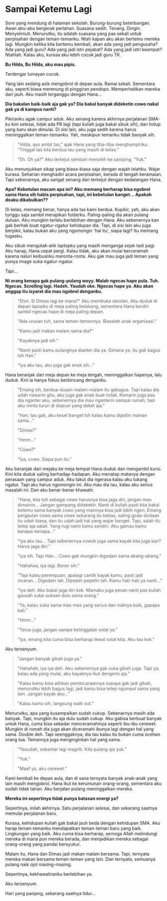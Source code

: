 # Sampai Ketemu Lagi

Sore yang mendung di halaman sekolah. Burung-burung beterbangan. Awan abu-abu bergerak perlahan. Suasana sedih. Tenang. Dingin. Menyelimuti. Menurutku, itu adalah suasana yang pas sekali untuk perpisahan dengan teman-temanku. Ntah kapan aku akan bertemu mereka lagi. Mungkin ketika kita bertemu kembali, akan ada yang jadi pengusaha? Ada yang jadi guru? Ada yang jadi istri pejabat? Ada yang jadi istri keempat? Ntahlah. Kalau aku, kurasa aku lebih cocok jadi guru TK.

**Bu Hilda, Bu Hilda, aku mau pipis.** 

Terdengar lumayan cocok.

Yang lain sedang asik mengobrol di depan aula. Ramai sekali. Sementara aku, seperti biasa merenung di pinggiran pendopo. Memperhatikan mereka dari jauh. Aku masih terganggu dengan Hana... 

**Dia bakalan baik-baik aja gak ya? Dia bakal banyak dideketin cowo nakal gak ya di kampus nanti?**

Pikiranku agak campur aduk. Aku senang karena akhirnya perjalanan SMA-ku kini selesai, tidak ada PR lagi (tapi kuliah juga bakal sibuk sih), dan hidup yang baru akan dimulai. Di sisi lain, aku juga sedih karena harus meninggalkan teman-temanku. Yah, meskipun temanku tidak banyak sih.

> "Hilda, ayo ambil tas," ajak Hana yang tiba-tiba menghampiriku. "Tinggal tas kita berdua tau yang masih di kelas."
> 
> "Eh. Oh ya?" Aku terkejut sembari menoleh ke samping. "Yuk."

Aku menunjukkan sikap yang biasa-biasa saja dengan wajah lelahku. Wajar kurasa. Seharian menghadiri acara perpisahan, berada di tengah keramaian. Tapi sebenarnya, aku sangat senang dan terkejut dengan kedatangan Hana.

**Apa? Kebetulan macam apa ini? Aku memang berharap bisa ngobrol sama Hana sih habis perpisahan, tapi, ini kebetulan banget... Apakah doaku dikabulkan??**

Di kelas, memang benar, hanya ada tas kami berdua. Kupikir, yah, aku akan tunggu saja sambil merapikan folderku. Paling-paling dia akan pulang duluan. Aku mungkin terlalu berlebihan dengan Hana. Aku sebenernya kan gak berhak buat ngatur-ngatur kehidupan dia. Tapi, di sisi lain aku juga berpikir, kalau bukan aku yang ngomongin 'hal itu', siapa lagi? Itu memang tugasku.

Aku sibuk mengutak-atik laptopku yang masih menganga sejak tadi pagi. Aku harap, Hana cepat pergi. Kalau tidak, aku akan mulai berceramah karena naluri keibuanku meronta-ronta. Aku gak mau juga jadi teman yang punya image suka ngatur-ngatur.

Tapi...

**Ni orang kenapa gak pulang-pulang woyy. Malah ngecas hape pula. Tuh. Ngecas. Scrolling lagi. Hadeh. Yaudah oke. Ngecas hape ya. Aku akan anggap itu isyarat dia mau ngobrol denganku.**

> "Ehm. Si Dimas lagi ke mana?" Aku membuka obrolan. Aku duduk di depan lapopku di meja paling belakang, sementara Hana berdiri sambil ngecas hape di meja paling depan.
> 
> "Ada urusan tuh, sama temen-temennya. Biasalah anak organisasi."
> 
> "Kamu jadi makan malam sama dia?"
> 
> "Kayaknya jadi sih."
> 
> "Nanti pasti kamu pulangnya dianter dia ya. Gimana ya, itu gak bagus loh Han."
> 
> "Iya aku tau, aku juga gak enak sih..."

Hana beranjak dari meja depan ke meja tengah, meninggalkan hapenya, lalu duduk. Kini ia hanya fokus berbincang denganku.

> "Emang sih, berdua-duaan malam-malam itu gabagus. Tapi kalau dia udah nawarin gitu, aku juga gak enak buat nolak. Kemarin juga pas dia nganter aku, sebenernya dia mau nganterin sampai rumah, tapi aku minta turun di stasiun yang deket aja."
> 
> "Han, tau gak, aku kesel banget loh kalau kamu dijadiin mainan sama..."
> 
> "Dimas?"
> 
> "Hmm..."
> 
> "Cowo?"
> 
> "Iya, cowo. Siapa pun itu."

Aku beranjak dari mejaku ke meja tempat Hana duduk dan mengambil kursi. Kini kita duduk saling berhadap-hadapan. Aku menatap matanya dengan perasaan yang campur aduk. Aku takut dia ngerasa kalau aku tukang ngatur. Tapi aku harus ngomongin ini. Aku mau dia tau, kalau aku serius masalah ini. Dan aku benar-benar khawatir.

> "Hana, kita tuh sebagai cewe harusnya bisa jaga diri, jangan mau dimainin... Jangan gampang dideketin. Nanti di kuliah pasti kita bakal ketemu sama banyak cowo yang mainnya bisa jadi lebih ngeri. Emang pergaulan cowo sama cewe sekarang itu bebas, saling goda-dodaan itu udah biasa, dan itu udah jadi hal yang wajar banget. Tapi, salah itu tetep aja salah. Yang rugi nanti kamu sendiri. Aku gamau kamu kenapa-kenapa..."
> 
> "Iya aku tau... Tapi sebenernya cowok juga sama kayak kita juga kan? Harus jaga diri."
> 
> "Iya sih. Tapi Han... Cowo gak mungkin digodain sama abang-abang."
> 
> "Hahahaa, iya lagi. Bener sih."
> 
> "Tapi kalau perempuan, apalagi cantik kayak kamu, pasti jadi inceran... Digodain lah. Dipepet-pepetin lah. Kamu hati-hati ya nanti..."
> 
> "Iya deh. Aku bakal jaga diri kok. Mamaku juga pesan nanti pas kuliah gausah suka-sukaan dulu sama orang."
> 
> "Ya, kalau suka sama mas-mas yang serius dan niatnya baik, gapapa kali."
> 
> "Hmm..."
> 
> "Terus juga, jangan sampe ketinggalan solat ya."
> 
> "Iya, emang kita cuma bisa berharap lewat solat kita. Aku tau kok."

Aku tersenyum.

> "Jangan banyak gibah juga ya."
> 
> "Hahahah, iya iya deh. Aku sebenernya gak suka gibah juga. Tapi ya, kalau ada yang mulai, aku kayaknya ikut dengerin aja."
> 
> "Kalau kamu bisa alihkan pembicaraannya supaya gak jadi gibah, menurutku lebih bagus lagi, jadi kamu bisa tetep ngumpul sama yang lain. Jangan kayak aku..."
> 
> "Kalau kamu sih, langsung walk out."

Menurutku, apa yang kusampaikan sudah cukup. Sebenarnya masih ada banyak. Tapi, mungkin itu aja dulu sudah cukup. Aku gabisa berbuat banyak untuk Hana, cuma bisa sekadar menceramahinya seperti ibu-ibu cerewet. Mungkin di rumah dia juga akan diceramahi ibunya lagi dengan hal yang sama. Double deh. Tapi seenggaknya, dia tau kalau itu bukan cuma ocehan orang tua. Temannya juga menginginkan hal yang sama.

> "Yasudah, sebentar lagi magrib. Kita pulang aja yuk."
> 
> "Yuk."
> 
> "Maaf ya, aku cerewet."

Kami kembali ke depan aula, dan di sana ternyata banyak anak-anak yang lain masih mengobrol. Hana ikut ke kerumunan orang-orang, sementara aku sudah tidak tahan. Aku berjalan pulang meninggalkan mereka.

**Mereka ini sepertinya tidak punya batasan energi ya?**

Sepertinya, inilah akhirnya. Satu perjalanan selesai, dan sekarang saatnya memulai perjalanan baru.

Kurasa, kehidupan kuliah gak bakal jauh beda dengan kehidupan SMA. Aku harap teman-temanku mendapatkan teman-teman baru yang baik. Lingkungan yang baik. Aku cuma bisa berharap, semoga Allah melindungi mereka di mana pun mereka berada, dan menjadikan mereka sebagai orang-orang yang pandai bersyukur.

Malam itu, Hana dan Dimas jadi makan malam bersama. Tapi, ternyata mereka makan bersama teman-teman yang lain. Dan ternyata, semuanya pulang naik ojol masing-masing.

Sepertinya, kekhawatiranku berlebihan ya.

Aku tersenyum.

Hari yang panjang, sekarang saatnya tidur...



